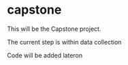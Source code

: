 # capstone
This will be the Capstone project.

The current step is within data collection

Code will be added lateron
